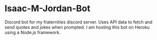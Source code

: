 # Isaac-M-Jordan-Bot
Discord bot for my fraternities discord server. Uses API data to fetch and send quotes and jokes when prompted. I am hosting this bot on Heroku using a Node.js framework.
